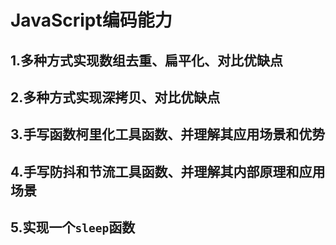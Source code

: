 # JavaScript编码能力

## 1.多种方式实现数组去重、扁平化、对比优缺点

## 2.多种方式实现深拷贝、对比优缺点

## 3.手写函数柯里化工具函数、并理解其应用场景和优势

## 4.手写防抖和节流工具函数、并理解其内部原理和应用场景

## 5.实现一个`sleep`函数

